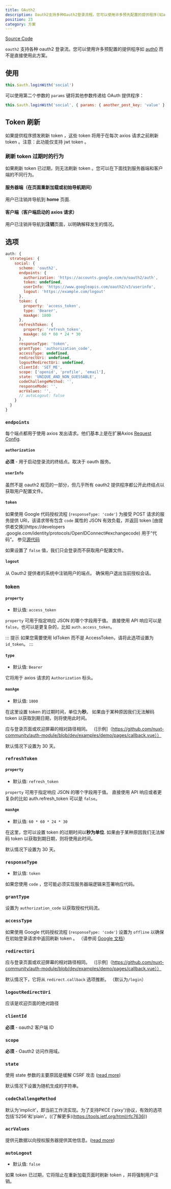 ```yaml
---
title: OAuth2
description: Oauth2支持多种Oauth2登录流程。您可以使用许多预先配置的提供程序(如auth0)，而不是直接使用此模式。
position: 23
category: 方案
---
```


[Source Code](https://github.com/nuxt-community/auth-module/blob/dev/src/schemes/oauth2.ts)

`oauth2` 支持各种 oauth2 登录流。您可以使用许多预配置的提供程序如 [auth0](../../providers/auth0) 而不是直接使用此方案。

## 使用

```js
this.$auth.loginWith('social')
```

可以使用第二个参数的 `params` 键将其他参数传递给 OAuth 提供程序：

```js
this.$auth.loginWith('social', { params: { another_post_key: 'value' } })
```

## Token 刷新

如果提供程序颁发刷新 token ，这些 token 将用于在每次 axios 请求之前刷新 token 。注意：此功能仅支持 jwt  token 。

### 刷新 token 过期时的行为

如果刷新 token 已过期，则无法刷新 token 。您可以在下面找到服务器端和客户端的不同行为。

#### 服务器端（在页面重新加载或初始导航期间）

用户已注销并导航到 **home** 页面.

#### 客户端（客户端启动的 axios 请求）

用户已注销并导航到**注销**页面，以明确解释发生的情况。

## 选项

```js
auth: {
  strategies: {
    social: {
      scheme: 'oauth2',
      endpoints: {
        authorization: 'https://accounts.google.com/o/oauth2/auth',
        token: undefined,
        userInfo: 'https://www.googleapis.com/oauth2/v3/userinfo',
        logout: 'https://example.com/logout'
      },
      token: {
        property: 'access_token',
        type: 'Bearer',
        maxAge: 1800
      },
      refreshToken: {
        property: 'refresh_token',
        maxAge: 60 * 60 * 24 * 30
      },
      responseType: 'token',
      grantType: 'authorization_code',
      accessType: undefined,
      redirectUri: undefined,
      logoutRedirectUri: undefined,
      clientId: 'SET_ME',
      scope: ['openid', 'profile', 'email'],
      state: 'UNIQUE_AND_NON_GUESSABLE',
      codeChallengeMethod: '',
      responseMode: '',
      acrValues: '',
      // autoLogout: false
    }
  }
}
```

### `endpoints`

每个端点都用于使用 axios 发出请求。他们基本上是在扩展Axios [Request Config](https://github.com/axios/axios#request-config).

#### `authorization`

**必须** - 用于启动登录流的终结点。取决于 oauth 服务。

#### `userInfo`

虽然不是 oauth2 规范的一部分，但几乎所有 oauth2 提供程序都公开此终结点以获取用户配置文件。

#### `token`

如果使用 Google 代码授权流程 (`responseType: 'code'`) 为接受 POST 请求的服务提供 URI，该请求带有包含 `code` 属性的 JSON 有效负载，并返回 token  [由提供者交换](https://developers .google.com/identity/protocols/OpenIDConnect#exchangecode) 用于“代码”。 参见[源代码](https://github.com/nuxt-community/auth-module/blob/dev/src/schemes/oauth2.ts)

如果设置了 `false` 值，我们只会登录而不获取用户配置文件。

#### `logout`

从 Oauth2 提供者的系统中注销用户的端点。 确保用户退出当前授权会话。

### token

#### `property`

- 默认值: `access_token`

`property` 可用于指定响应 JSON 的哪个字段用于值。 直接使用 API 响应可以是 `false`，也可以是更复杂的，比如 `auth.access_token`。

::: 提示
如果您需要使用 IdToken 而不是 AccessToken，请将此选项设置为 `id_token`。
:::

#### `type`

- 默认值: `Bearer`

它将用于 axios 请求的 `Authorization` 标头。

#### `maxAge`

- 默认值: `1800`

在这里设置 token 的过期时间，单位为**秒**。
如果由于某种原因我们无法解码 token 以获取到期日期，则将使用此时间。

应与登录页面或欢迎屏幕的相对路径相同。 （[示例]（https://github.com/nuxt-community/auth-module/blob/dev/examples/demo/pages/callback.vue））

默认情况下设置为 30 天。

### `refreshToken`

#### `property`

- 默认值: `refresh_token`

`property` 可用于指定响应 JSON 的哪个字段用于值。 直接使用 API 响应或者更复杂的比如 auth.refresh_token 可以是 `false`。

#### `maxAge`

- 默认值: `60 * 60 * 24 * 30`

在这里，您可以设置 token 的过期时间以**秒为单位**.
如果由于某种原因我们无法解码 token 以获取到期日期，则将使用此时间。

默认情况下设置为 30 天。

### `responseType`

- 默认值: `token`

如果您使用 `code` ，您可能必须实现服务器端逻辑来签署响应代码。

### `grantType`

设置为 `authorization_code` 以获取授权代码流。

### `accessType`

如果使用 Google 代码授权流程 (`responseType: 'code'`) 设置为 `offline` 以确保在初始登录请求中返回刷新 token 。 （请参阅 [Google 文档](https://developers.google.com/identity/protocols/OpenIDConnect#refresh-tokens)）

### `redirectUri`

应与登录页面或欢迎屏幕的相对路径相同。 （[示例]（https://github.com/nuxt-community/auth-module/blob/dev/examples/demo/pages/callback.vue））

默认情况下，它将从 `redirect.callback` 选项推断。 （默认为`/login`）

### `logoutRedirectUri`

应该是欢迎页面的绝对路径

### `clientId`

**必须** - oauth2 客户端 ID

### `scope`

**必须** - Oauth2 访问作用域。

### `state`

使用 state 参数的主要原因是缓解 CSRF 攻击 ([read more](https://auth0.com/docs/protocols/oauth2/oauth-state))

默认情况下设置为随机生成的字符串。

### `codeChallengeMethod`

默认为'implicit'，即当前工作流实现。为了支持PKCE ('pixy')协议，有效的选项包括'S256'和'plain'。((了解更多)(https://tools.ietf.org/html/rfc7636))

### `acrValues`

提供元数据以向授权服务器提供其他信息。([read more](https://ldapwiki.com/wiki/Acr_values))

### `autoLogout`

- 默认值: `false`

如果 token 已过期，它将阻止在重新加载页面时刷新 token ，并将强制用户注销。
